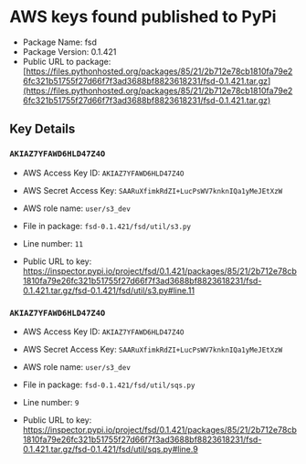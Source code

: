 # AWS keys found published to PyPi

* Package Name: fsd
* Package Version: 0.1.421
* Public URL to package: [https://files.pythonhosted.org/packages/85/21/2b712e78cb1810fa79e26fc321b51755f27d66f7f3ad3688bf8823618231/fsd-0.1.421.tar.gz](https://files.pythonhosted.org/packages/85/21/2b712e78cb1810fa79e26fc321b51755f27d66f7f3ad3688bf8823618231/fsd-0.1.421.tar.gz)

## Key Details

### `AKIAZ7YFAWD6HLD47Z4O`

* AWS Access Key ID: `AKIAZ7YFAWD6HLD47Z4O`
* AWS Secret Access Key: `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` 
* AWS role name: `user/s3_dev`
* File in package: `fsd-0.1.421/fsd/util/s3.py`
* Line number: `11`

* Public URL to key: https://inspector.pypi.io/project/fsd/0.1.421/packages/85/21/2b712e78cb1810fa79e26fc321b51755f27d66f7f3ad3688bf8823618231/fsd-0.1.421.tar.gz/fsd-0.1.421/fsd/util/s3.py#line.11



### `AKIAZ7YFAWD6HLD47Z4O`

* AWS Access Key ID: `AKIAZ7YFAWD6HLD47Z4O`
* AWS Secret Access Key: `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` 
* AWS role name: `user/s3_dev`
* File in package: `fsd-0.1.421/fsd/util/sqs.py`
* Line number: `9`

* Public URL to key: https://inspector.pypi.io/project/fsd/0.1.421/packages/85/21/2b712e78cb1810fa79e26fc321b51755f27d66f7f3ad3688bf8823618231/fsd-0.1.421.tar.gz/fsd-0.1.421/fsd/util/sqs.py#line.9


